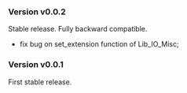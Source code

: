 ### Version v0.0.2

Stable release. Fully backward compatible.

+ fix bug on set_extension function of Lib_IO_Misc;

### Version v0.0.1

First stable release.
